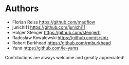 # Authors

- Florian Reiss <https://github.com/madflow>
- junichi11 <https://github.com/junichi11>
- Holger Stenger <https://github.com/stengerh>
- Radosław Kowalewski <https://github.com/srsbiz>
- Robert Burkhead <https://github.com/rmburkhead>
- Yann <https://github.com/le-yams>

Contributions are always welcome and greatly appreciated!
